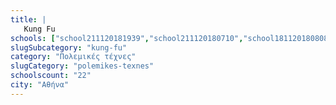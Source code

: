 ```yaml
---
title: |
   Kung Fu
schools: ["school211120181939","school211120180710","school181120180808","school181120181115","school231120181520","school201120181451","school191120181700","school231120180041","school181120180515","school231120180251","school211120180851","school201120180739","school191120181129","school141120182148","school271120180041","school171120182022","school261120180305","school151120181158","school191120180529","school211120180110","school241120181144",""]
slugSubcategory: "kung-fu"
category: "Πολεμικές τέχνες"
slugCategory: "polemikes-texnes"
schoolscount: "22"
city: "Αθήνα"
---
```



